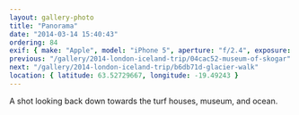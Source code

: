 ```yaml
---
layout: gallery-photo
title: "Panorama"
date: "2014-03-14 15:40:43"
ordering: 84
exif: { make: "Apple", model: "iPhone 5", aperture: "f/2.4", exposure: "1/1004" }
previous: "/gallery/2014-london-iceland-trip/04cac52-museum-of-skogar"
next: "/gallery/2014-london-iceland-trip/b6db71d-glacier-walk"
location: { latitude: 63.52729667, longitude: -19.49243 }
---
```


A shot looking back down towards the turf houses, museum, and ocean.
